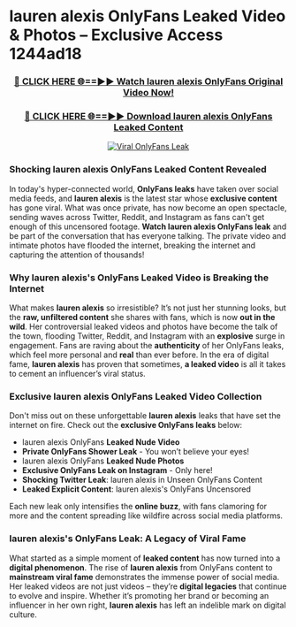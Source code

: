 # lauren alexis OnlyFans Leaked Video & Photos – Exclusive Access 1244ad18

<div align="center">

### [🔴 CLICK HERE 🌐==►► Watch lauren alexis OnlyFans Original Video Now!](https://aff.leakpic.com/?utm_medium=9dac6e3e92780789e695eb65dc45befdb20081c8&utm_campaign=Link_for_leakpic_com_1244ad18)

### [🔴 CLICK HERE 🌐==►► Download lauren alexis OnlyFans Leaked Content](https://aff.leakpic.com/?utm_medium=9dac6e3e92780789e695eb65dc45befdb20081c8&utm_campaign=Link_for_leakpic_com_1244ad18)

[![Viral OnlyFans Leak](https://i.ibb.co.com/xMMVF88/686577567.gif)](https://aff.leakpic.com/?utm_medium=9dac6e3e92780789e695eb65dc45befdb20081c8&utm_campaign=Link_for_leakpic_com_1244ad18)

</div>

### Shocking lauren alexis OnlyFans Leaked Content Revealed
In today's hyper-connected world, **OnlyFans leaks** have taken over social media feeds, and **lauren alexis** is the latest star whose **exclusive content** has gone viral. What was once private, has now become an open spectacle, sending waves across Twitter, Reddit, and Instagram as fans can't get enough of this uncensored footage. 
**Watch lauren alexis OnlyFans leak** and be part of the conversation that has everyone talking. The private video and intimate photos have flooded the internet, breaking the internet and capturing the attention of thousands!

### Why lauren alexis's OnlyFans Leaked Video is Breaking the Internet
What makes **lauren alexis** so irresistible? It’s not just her stunning looks, but the **raw, unfiltered content** she shares with fans, which is now **out in the wild**. Her controversial leaked videos and photos have become the talk of the town, flooding Twitter, Reddit, and Instagram with an **explosive** surge in engagement. 
Fans are raving about the **authenticity** of her OnlyFans leaks, which feel more personal and **real** than ever before. In the era of digital fame, **lauren alexis** has proven that sometimes, **a leaked video** is all it takes to cement an influencer’s viral status.

### Exclusive lauren alexis OnlyFans Leaked Video Collection
Don't miss out on these unforgettable **lauren alexis** leaks that have set the internet on fire. Check out the **exclusive OnlyFans leaks** below:

- lauren alexis OnlyFans **Leaked Nude Video**
- **Private OnlyFans Shower Leak** - You won’t believe your eyes!
- lauren alexis OnlyFans **Leaked Nude Photos**
- **Exclusive OnlyFans Leak on Instagram** - Only here!
- **Shocking Twitter Leak**: lauren alexis in Unseen OnlyFans Content
- **Leaked Explicit Content**: lauren alexis's OnlyFans Uncensored

Each new leak only intensifies the **online buzz**, with fans clamoring for more and the content spreading like wildfire across social media platforms.

### lauren alexis's OnlyFans Leak: A Legacy of Viral Fame
What started as a simple moment of **leaked content** has now turned into a **digital phenomenon**. The rise of **lauren alexis** from OnlyFans content to **mainstream viral fame** demonstrates the immense power of social media. 
Her leaked videos are not just videos – they’re **digital legacies** that continue to evolve and inspire. Whether it’s promoting her brand or becoming an influencer in her own right, **lauren alexis** has left an indelible mark on digital culture.
